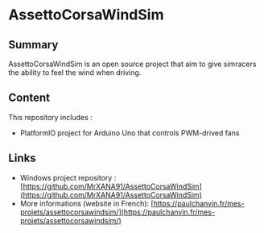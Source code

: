 # AssettoCorsaWindSim
## Summary
AssettoCorsaWindSim is an open source project that aim to give simracers the ability to feel the wind when driving.

## Content
This repository includes :
- PlatformIO project for Arduino Uno that controls PWM-drived fans

## Links
- Windows project repository : [https://github.com/MrXANA91/AssettoCorsaWindSim](https://github.com/MrXANA91/AssettoCorsaWindSim)
- More informations (website in French): [https://paulchanvin.fr/mes-projets/assettocorsawindsim/](https://paulchanvin.fr/mes-projets/assettocorsawindsim/)
